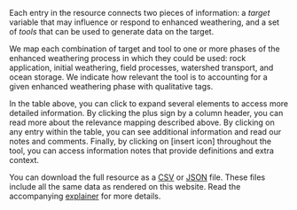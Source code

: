 Each entry in the resource connects two pieces of information: a _target_ variable that may influence or respond to enhanced weathering, and a set of _tools_ that can be used to generate data on the target.

We map each combination of target and tool to one or more phases of the enhanced weathering process in which they could be used: rock application, initial weathering, field processes, watershed transport, and ocean storage. We indicate how relevant the tool is to accounting for a given enhanced weathering phase with qualitative tags.

In the table above, you can click to expand several elements to access more detailed information. By clicking the plus sign by a column header, you can read more about the relevance mapping described above. By clicking on any entry within the table, you can see additional information and read our notes and comments. Finally, by clicking on [insert icon] throughout the tool, you can access information notes that provide definitions and extra context.

You can download the full resource as a [CSV](TK) or [JSON](TK) file. These files include all the same data as rendered on this website. Read the accompanying [explainer](https://drafts.carbonplan.org/research/ew-protocol-review) for more details.
